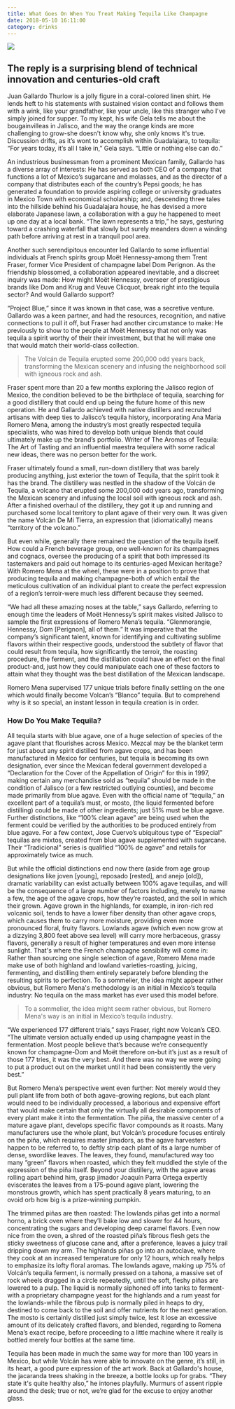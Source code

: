 ```yaml
---
title: What Goes On When You Treat Making Tequila Like Champagne
date: 2018-05-10 16:11:00
category: drinks
---
```


![](/images/5.jpg)

## The reply is a surprising blend of technical innovation and centuries-old craft

Juan Gallardo Thurlow is a jolly figure in a coral-colored linen shirt. He lends heft to his statements with sustained vision contact and follows them with a wink, like your grandfather, like your uncle, like this stranger who I've simply joined for supper. To my kept, his wife Gela tells me about the bougainvilleas in Jalisco, and the way the orange kinds are more challenging to grow-she doesn't know why, she only knows it's true. Discussion drifts, as it’s wont to accomplish within Guadalajara, to tequila: “For years today, it’s all I take in,” Gela says. “Little or nothing else can do.”

An industrious businessman from a prominent Mexican family, Gallardo has a diverse array of interests: He has served as both CEO of a company that functions a lot of Mexico’s sugarcane and molasses, and as the director of a company that distributes each of the country’s Pepsi goods; he has generated a foundation to provide aspiring college or university graduates in Mexico Town with economical scholarship; and, descending three tales into the hillside behind his Guadalajara house, he has devised a more elaborate Japanese lawn, a collaboration with a guy he happened to meet up one day at a local bank. “The lawn represents a trip,” he says, gesturing toward a crashing waterfall that slowly but surely meanders down a winding path before arriving at rest in a tranquil pool area.

<!-- more -->

Another such serendipitous encounter led Gallardo to some influential individuals at French spirits group Moët Hennessy-among them Trent Fraser, former Vice President of champagne label Dom Perignon. As the friendship blossomed, a collaboration appeared inevitable, and a discreet inquiry was made: How might Moët Hennessy, overseer of prestigious brands like Dom and Krug and Veuve Clicquot, break right into the tequila sector? And would Gallardo support?

“Project Blue,” since it was known in that case, was a secretive venture. Gallardo was a keen partner, and had the resources, recognition, and native connections to pull it off, but Fraser had another circumstance to make: He previously to show to the people at Moët Hennessy that not only was tequila a spirit worthy of their their investment, but that he will make one that would match their world-class collection.
<blockquote>
The Volcán de Tequila erupted some 200,000 odd years back, transforming the Mexican scenery and infusing the neighborhood soil with igneous rock and ash.
</blockquote>

Fraser spent more than 20 a few months exploring the Jalisco region of Mexico, the condition believed to be the birthplace of tequila, searching for a good distillery that could end up being the future home of this new operation. He and Gallardo achieved with native distillers and recruited artisans with deep ties to Jalisco’s tequila history, incorporating Ana Maria Romero Mena, among the industry’s most greatly respected tequila specialists, who was hired to develop both unique blends that could ultimately make up the brand’s portfolio. Writer of The Aromas of Tequila: The Art of Tasting and an influential maestra tequilera with some radical new ideas, there was no person better for the work.

Fraser ultimately found a small, run-down distillery that was barely producing anything, just exterior the town of Tequila, that the spirit took it has the brand. The distillery was nestled in the shadow of the Volcán de Tequila, a volcano that erupted some 200,000 odd years ago, transforming the Mexican scenery and infusing the local soil with igneous rock and ash. After a finished overhaul of the distillery, they got it up and running and purchased some local territory to plant agave of their very own. It was given the name Volcán De Mi Tierra, an expression that (idiomatically) means “territory of the volcano.”

But even while, generally there remained the question of the tequila itself. How could a French beverage group, one well-known for its champagnes and cognacs, oversee the producing of a spirit that both impressed its tastemakers and paid out homage to its centuries-aged Mexican heritage? With Romero Mena at the wheel, these were in a position to prove that producing tequila and making champagne-both of which entail the meticulous cultivation of an individual plant to create the perfect expression of a region’s terroir-were much less different because they seemed.

“We had all these amazing noses at the table,” says Gallardo, referring to enough time the leaders of Moët Hennessy’s spirit makes visited Jalisco to sample the first expressions of Romero Mena’s tequila. “Glenmorangie, Hennessy, Dom [Perignon], all of them.” It was imperative that the company’s significant talent, known for identifying and cultivating sublime flavors within their respective goods, understood the subtlety of flavor that could result from tequila, how significantly the terroir, the roasting procedure, the ferment, and the distillation could have an effect on the final product-and, just how they could manipulate each one of these factors to attain what they thought was the best distillation of the Mexican landscape.

Romero Mena supervised 177 unique trials before finally settling on the one which would finally become Volcan’s “Blanco” tequila. But to comprehend why is it so special, an instant lesson in tequila creation is in order.

### How Do You Make Tequila?

All tequila starts with blue agave, one of a huge selection of species of the agave plant that flourishes across Mexico. Mezcal may be the blanket term for just about any spirit distilled from agave crops, and has been manufactured in Mexico for centuries, but tequila is becoming its own designation, ever since the Mexican federal government developed a “Declaration for the Cover of the Appellation of Origin” for this in 1997, making certain any merchandise sold as “tequila” should be made in the condition of Jalisco (or a few restricted outlying counties), and become made primarily from blue agave. Even with the official name of “tequila,” an excellent part of a tequila’s must, or mosto, (the liquid fermented before distilling) could be made of other ingredients; just 51% must be blue agave. Further distinctions, like “100% clean agave” are being used when the ferment could be verified by the authorities to be produced entirely from blue agave. For a few context, Jose Cuervo’s ubiquitous type of “Especial” tequilas are mixtos, created from blue agave supplemented with sugarcane. Their “Tradicional” series is qualified “100% de agave” and retails for approximately twice as much.

But while the official distinctions end now there (aside from age group designations like joven [young], reposado [rested], and anejo [old]), dramatic variability can exist actually between 100% agave tequilas, and will be the consequence of a large number of factors including, merely to name a few, the age of the agave crops, how they’re roasted, and the soil in which their grown. Agave grown in the highlands, for example, in iron-rich red volcanic soil, tends to have a lower fiber density than other agave crops, which causes them to carry more moisture, providing even more pronounced floral, fruity flavors. Lowlands agave (which even now grow at a dizzying 3,800 feet above sea level) will carry more herbaceous, grassy flavors, generally a result of higher temperatures and even more intense sunlight. That's where the French champagne sensibility will come in: Rather than sourcing one single selection of agave, Romero Mena made make use of both highland and lowland varieties-roasting, juicing, fermenting, and distilling them entirely separately before blending the resulting spirits to perfection. To a sommelier, the idea might appear rather obvious, but Romero Mena's methodology is an initial in Mexico’s tequila industry: No tequila on the mass market has ever used this model before.
<blockquote>
To a sommelier, the idea might seem rather obvious, but Romero Mena's way is an initial in Mexico’s tequila industry.
</blockquote>

“We experienced 177 different trials,” says Fraser, right now Volcan’s CEO. “The ultimate version actually ended up using champagne yeast in the fermentation. Most people believe that’s because we’re consequently known for champagne-Dom and Moët therefore on-but it’s just as a result of those 177 tries, it was the very best. And there was no way we were going to put a product out on the market until it had been consistently the very best.”

But Romero Mena’s perspective went even further: Not merely would they pull plant life from both of both agave-growing regions, but each plant would need to be individually processed, a laborious and expensive effort that would make certain that only the virtually all desirable components of every plant make it into the fermentation. The piña, the massive center of a mature agave plant, develops specific flavor compounds as it roasts. Many manufacturers use the whole plant, but Volcán’s procedure focuses entirely on the piña, which requires master jimadors, as the agave harvesters happen to be referred to, to deftly strip each plant of its a large number of dense, swordlike leaves. The leaves, they found, manufactured way too many “green” flavors when roasted, which they felt muddled the style of the expression of the piña itself. Beyond your distillery, with the agave areas rolling apart behind him, grasp jimador Joaquín Parra Ortega expertly eviscerates the leaves from a 175-pound agave plant, lowering the monstrous growth, which has spent practically 8 years maturing, to an ovoid orb how big is a prize-winning pumpkin.

The trimmed piñas are then roasted: The lowlands piñas get into a normal horno, a brick oven where they’ll bake low and slower for 44 hours, concentrating the sugars and developing deep caramel flavors. Even now nice from the oven, a shred of the roasted piña’s fibrous flesh gets the sticky sweetness of glucose cane and, after a preference, leaves a juicy trail dripping down my arm. The highlands piñas go into an autoclave, where they cook at an increased temperature for only 12 hours, which really helps to emphasize its lofty floral aromas. The lowlands agave, making up 75% of Volcán’s tequila ferment, is normally pressed on a tahona, a massive set of rock wheels dragged in a circle repeatedly, until the soft, fleshy piñas are lowered to a pulp. The liquid is normally siphoned off into tanks to ferment-with a proprietary champagne yeast for the highlands and a rum yeast for the lowlands-while the fibrous pulp is normally piled in heaps to dry, destined to come back to the soil and offer nutrients for the next generation. The mosto is certainly distilled just simply twice, lest it lose an excessive amount of its delicately crafted flavors, and blended, regarding to Romena Mena’s exact recipe, before proceeding to a little machine where it really is bottled merely four bottles at the same time.

Tequila has been made in much the same way for more than 100 years in Mexico, but while Volcán has were able to innovate on the genre, it’s still, in its heart, a good pure expression of the art work. Back at Gallardo's house, the jacaranda trees shaking in the breeze, a bottle looks up for grabs. “They state it's quite healthy also,” he intones playfully. Murmurs of assent ripple around the desk; true or not, we’re glad for the excuse to enjoy another glass.
